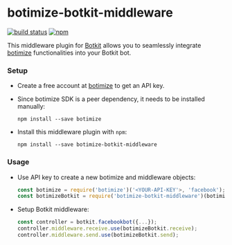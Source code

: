 # botimize-botkit-middleware

[![build status](https://img.shields.io/travis/botimize/botimize-botkit-middleware/master.svg?style=flat-square)](https://travis-ci.org/botimize/botimize-botkit-middleware)
[![npm](https://img.shields.io/npm/v/botimize-botkit-middleware.svg?style=flat-square)](https://www.npmjs.com/package/botimize-botkit-middleware)

This middleware plugin for [Botkit](http://howdy.ai/botkit) allows you to seamlessly integrate [botimize](http://botimize.io) functionalities into your Botkit bot.

### Setup

- Create a free account at [botimize](botimize.io) to get an API key.

- Since botimize SDK is a peer dependency, it needs to be installed manually:

  ```shell
  npm install --save botimize
  ```

- Install this middleware plugin with `npm`:

  ```shell
  npm install --save botimize-botkit-middleware
  ```

### Usage

* Use API key to create a new botimize and middleware objects:

  ```javascript
  const botimize = require('botimize')('<YOUR-API-KEY'>, 'facebook');
  const botimizeBotkit = require('botimize-botkit-middleware')(botimize);
  ```

* Setup Botkit middleware:

  ```javascript
  const controller = botkit.facebookbot({...});
  controller.middleware.receive.use(botimizeBotkit.receive);
  controller.middleware.send.use(botimizeBotkit.send);
  ```

